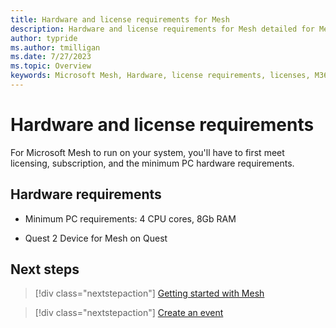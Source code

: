 ```yaml
---
title: Hardware and license requirements for Mesh
description: Hardware and license requirements for Mesh detailed for Mesh users and event producers.
author: typride
ms.author: tmilligan
ms.date: 7/27/2023
ms.topic: Overview
keywords: Microsoft Mesh, Hardware, license requirements, licenses, M365, Immersive spaces, Avatars, getting started, documentation, features
---
```


# Hardware and license requirements

For Microsoft Mesh to run on your system, you'll have to first meet
licensing, subscription, and the minimum PC hardware requirements.

## Hardware requirements

- Minimum PC requirements: 4 CPU cores, 8Gb RAM

- Quest 2 Device for Mesh on Quest

## Next steps

   > [!div class="nextstepaction"]
   > [Getting started with Mesh](user-guide/getting-started.md)

   > [!div class="nextstepaction"]
   > [Create an event](events-guide/create-event.md)
